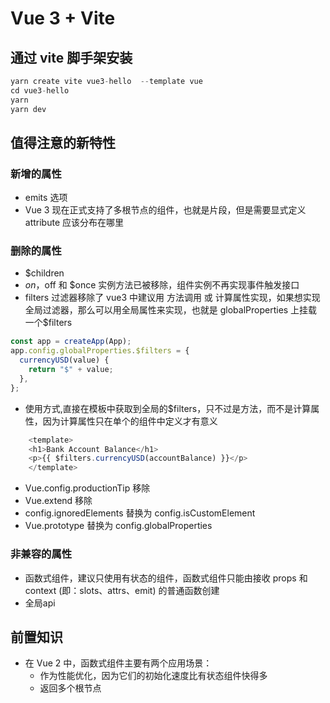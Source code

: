 # Vue 3 + Vite

## 通过 vite 脚手架安装

```js
yarn create vite vue3-hello  --template vue
cd vue3-hello
yarn
yarn dev
```

## 值得注意的新特性

###  新增的属性

  - emits 选项
  - Vue 3 现在正式支持了多根节点的组件，也就是片段，但是需要显式定义 attribute 应该分布在哪里

###  删除的属性
  - $children
  - $on，$off 和 $once 实例方法已被移除，组件实例不再实现事件触发接口
  - filters 过滤器移除了 vue3 中建议用 方法调用 或 计算属性实现，如果想实现全局过滤器，那么可以用全局属性来实现，也就是 globalProperties 上挂载一个$filters
  ```js
  const app = createApp(App);
  app.config.globalProperties.$filters = {
    currencyUSD(value) {
      return "$" + value;
    },
  };
  ```
  - 使用方式,直接在模板中获取到全局的$filters，只不过是方法，而不是计算属性，因为计算属性只在单个的组件中定义才有意义
  ```js
      <template>
      <h1>Bank Account Balance</h1>
      <p>{{ $filters.currencyUSD(accountBalance) }}</p>
      </template>
  ```
  - Vue.config.productionTip 移除
  - Vue.extend 移除
  - config.ignoredElements 替换为 config.isCustomElement
  - Vue.prototype 替换为 config.globalProperties



###  非兼容的属性
   - 函数式组件，建议只使用有状态的组件，函数式组件只能由接收 props 和 context (即：slots、attrs、emit) 的普通函数创建
   - 全局api


## 前置知识
+  在 Vue 2 中，函数式组件主要有两个应用场景：
   - 作为性能优化，因为它们的初始化速度比有状态组件快得多
   - 返回多个根节点

